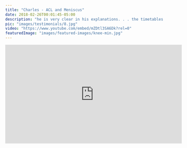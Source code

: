 ```yaml
---
title: "Charles - ACL and Meniscus"
date: 2018-02-26T00:01:45-05:00
description: "he is very clear in his explanations. . . the timetables he laid out were right on . . ."
pic: "images/testimonials/8.jpg"
video: "https://www.youtube.com/embed/mZDtl3SA6Dk?rel=0"
featuredImage: "images/featured-images/knee-min.jpg"
---
```


<iframe width="560" height="315" src="https://www.youtube.com/embed/mZDtl3SA6Dk?rel=0" frameborder="0" allow="autoplay; encrypted-media" allowfullscreen></iframe>
 